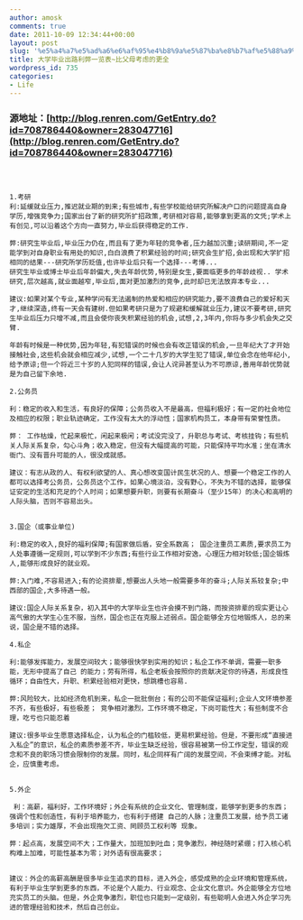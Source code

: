 ```yaml
---
author: amosk
comments: true
date: 2011-10-09 12:34:44+00:00
layout: post
slug: '%e5%a4%a7%e5%ad%a6%e6%af%95%e4%b8%9a%e5%87%ba%e8%b7%af%e5%88%a9%e5%bc%8a%e4%b8%80%e8%a7%88%e8%a1%a8%e6%af%94%e7%88%b6%e6%af%8d%e8%80%83%e8%99%91%e7%9a%84%e6%9b%b4%e5%85%a8'
title: 大学毕业出路利弊一览表~比父母考虑的更全
wordpress_id: 735
categories:
- Life
---
```


### 




### 源地址：[http://blog.renren.com/GetEntry.do?id=708786440&owner=283047716](http://blog.renren.com/GetEntry.do?id=708786440&owner=283047716)




###  



    
    1.考研
    利:延缓就业压力,推迟就业期的到来;有些城市,有些学校能给研究所解决户口的问题提高自身学历,增强竞争力;国家出台了新的研究所扩招政策,考研相对容易,能够拿到更高的文凭;学术上有创见,可以沿着这个方向一直努力,毕业后获得稳定的工作.
    
    弊:研究生毕业后,毕业压力仍在,而且有了更为年轻的竞争者,压力越加沉重;读研期间,不一定能学到对自身职业有用处的知识,白白浪费了积累经验的时间;研究会生扩招,会出现和大学扩招相同的结果---研究所学历贬值,也许毕业后只有一个选择---考博...
    研究生毕业或博士毕业后年龄偏大,失去年龄优势,特别是女生,要面临更多的年龄歧视.. 学术研究,层次越高,就业面越窄,毕业后,面对更加激烈的竞争,此时却已无法放弃本专业...
    
    建议:如果对某个专业,某种学问有无法遏制的热爱和相应的研究能力,要不浪费自己的爱好和天才,继续深造,终有一天会有建树.但如果考研只是为了规避和缓解就业压力,建议不要考研,研究生毕业后压力只增不减,而且会使你丧失积累经验的机会,试想,2,3年内,你将与多少机会失之交臂.
    
    年龄有时候是一种优势,因为年轻,有犯错误的时候也会有改正错误的机会,一旦年纪大了才开始接触社会,这些机会就会相应减少,试想,一个二十几岁的大学生犯了错误,单位会念在他年纪小,给予原谅;但一个将近三十岁的人犯同样的错误,会让人诧异甚至认为不可原谅,善用年龄优势就是为自己留下余地.
    
    2.公务员


<!-- more -->

    
    
    利：稳定的收入和生活，有良好的保障；公务员收入不是最高，但福利极好；有一定的社会地位及相应的权限；职业轨迹确定，工作没有太大的浮动性；国家机构员工，本身带有荣誉性质。
    
    弊： 工作枯燥，忙起来极忙，闲起来极闲；考试没完没了，升职总与考试、考核挂钩；有些机关人际关系复杂，勾心斗角；收入稳定，但没有大幅提高的可能，只能保持平均水准；坐在清水衙门、没有晋升可能的人，很没成就感。
    
    建议：有志从政的人、有权利欲望的人、真心想改变国计民生状况的人、想要一个稳定工作的人都可以选择考公务员，公务员这个工作，如果心境淡泊，没有野心，不失为不错的选择，能够保证安定的生活和充足的个人时间；如果想要升职，则要有长期奋斗（至少15年）的决心和高明的人际头脑，否则不容易出头。
     
    
    3.国企（或事业单位)
    
    利:稳定的收入,良好的福利保障;有国家做后盾，安全系数高； 国企注重员工素质,要求员工为人处事遵循一定规则,可以学到不少东西;有些行业工作相对安逸，心理压力相对较低;国企锻炼人,能够形成良好的就业观。
    
    弊:入门难,不容易进入;有的论资排辈,想要出人头地一般需要多年的奋斗;人际关系较复杂;中西部的国企,大多待遇一般。
    
    建议:国企人际关系复杂，初入其中的大学毕业生也许会摸不到门路，而按资排辈的现实更让心高气傲的大学生心生不服，当然，国企也正在克服上述弱点。国企能够全方位地锻炼人，总的来说，国企是不错的选择。
    
    4.私企
    
    利:能够发挥能力，发展空间较大；能够很快学到实用的知识；私企工作不单调，需要一职多能，无形中提高了自己 的能力；劳有所得，私企老板会按照你的贡献决定你的待遇，形成良性循环；自由性大，升职、积累经验相对更快，想跳槽也容易.
    
    弊:风险较大，比如经济危机到来，私企一批批倒台；有的公司不能保证福利;企业人文环境参差不齐，有些极好，有些极差； 竞争相对激烈，工作环境不稳定，下岗可能性大；有些制度不合理，吃亏也只能忍着
    
    建议:很多毕业生愿意选择私企，认为私企的门槛较低，更易积累经验。但是，不要形成“直接进入私企”的意识，私企的素质参差不齐，毕业生缺乏经验，很容易被第一份工作定型，错误的观念和不良的职场习惯会限制你的发展。同时，私企同样有广阔的发展空间，不会束缚才能。对私企，应慎重考虑。
     
    
    5.外企
    
     利：高薪，福利好，工作环境好；外企有系统的企业文化、管理制度，能够学到更多的东西；强调个性和创造性，有利于培养能力，也有利于搭建 自己的人脉；注重员工发展，给予员工诸多培训；实力雄厚，不会出现拖欠工资、罔顾员工权利等 现象。
    
    弊：起点高，发展空间不大；工作量大，加班加到吐血；竞争激烈，神经随时紧绷；打入核心机构难上加难，可能性基本为零；对外语有很高要求；
    
     
    建议：外企的高薪高酬是很多毕业生追求的目标，进入外企，感受成熟的企业环境和管理系统，有利于毕业生学到更多的东西，不论是个人能力、行业观念、企业文化意识。外企能够全方位地充实员工的头脑。但是，外企竞争激烈，职位也只能到一定级别，有些聪明人会进入外企学习先进的管理经验和技术，然后自己创业。




### 

